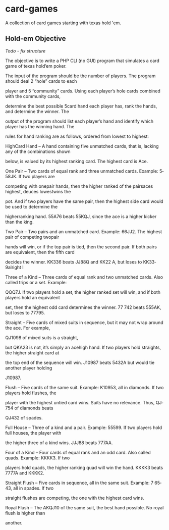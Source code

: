 card-games
==========
A collection of card games starting with texas hold 'em.

Hold-em Objective
-----------------
*Todo - fix structure*

The objective is to write a PHP CLI (no GUI) program that simulates a card game of texas hold’em poker.

The input of the program should be the number of players. The program should deal 2 “hole” cards to each

player and 5 “community” cards. Using each player’s hole cards combined with the community cards,

determine the best possible 5­card hand each player has, rank the hands, and determine the winner. The

output of the program should list each player’s hand and identify which player has the winning hand. The

rules for hand ranking are as follows, ordered from lowest to highest:

High­Card Hand – A hand containing five unmatched cards, that is, lacking any of the combinations shown

below, is valued by its highest ranking card. The highest card is Ace.

One Pair – Two cards of equal rank and three unmatched cards. Example: 5­5­8­J­K. If two players are

competing with one­pair hands, then the higher ranked of the pairs­aces highest, deuces lowest­wins the

pot. And if two players have the same pair, then the highest side card would be used to determine the

higher­ranking hand. 5­5­A­7­6 beats 5­5­K­Q­J, since the ace is a higher kicker than the king.

Two Pair – Two pairs and an unmatched card. Example: 6­6­J­J­2. The highest pair of competing two­pair

hands will win, or if the top pair is tied, then the second pair. If both pairs are equivalent, then the fifth card

decides the winner. K­K­3­3­6 beats J­J­8­8­Q and K­K­2­2­ A, but loses to K­K­3­3­9alright I

Three of a Kind – Three cards of equal rank and two unmatched cards. Also called trips or a set. Example:

Q­Q­Q­7­J. If two players hold a set, the higher ranked set will win, and if both players hold an equivalent

set, then the highest odd card determines the winner. 7­7­ 7­4­2 beats 5­5­5­A­K, but loses to 7­7­7­9­5.

Straight – Five cards of mixed suits in sequence, but it may not wrap around the ace. For example,

Q­J­10­9­8 of mixed suits is a straight,

but Q­K­A­2­3 is not, it’s simply an ace­high hand. If two players hold straights, the higher straight card at

the top end of the sequence will win. J­10­9­8­7 beats 5­4­3­2­A but would tie another player holding

J­10­9­8­7.

Flush – Five cards of the same suit. Example: K­10­9­5­3, all in diamonds. If two players hold flushes, the

player with the highest untied card wins. Suits have no relevance. Thus, Q­J­7­5­4 of diamonds beats

Q­J­4­3­2 of spades.

Full House – Three of a kind and a pair. Example: 5­5­5­9­9. If two players hold full houses, the player with

the higher three of a kind wins. J­J­J­8­8 beats 7­7­7­A­A.

Four of a Kind – Four cards of equal rank and an odd card. Also called quads. Example: K­K­K­K­3. If two

players hold quads, the higher ranking quad will win the hand. K­K­K­K­3 beats 7­7­7­7­A and K­K­K­K­2.

Straight Flush – Five cards in sequence, all in the same suit. Example: 7­ 6­5­4­3, all in spades. If two

straight flushes are competing, the one with the highest card wins.

Royal Flush – The A­K­Q­J­10 of the same suit, the best hand possible. No royal flush is higher than

another.